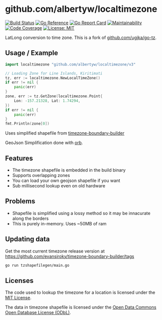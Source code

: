# github.com/albertyw/localtimezone

[![Build Status](https://drone.albertyw.com/api/badges/albertyw/localtimezone/status.svg)](https://drone.albertyw.com/albertyw/localtimezone)
[![Go Reference](https://pkg.go.dev/badge/github.com/albertyw/localtimezone/v3.svg)](https://pkg.go.dev/github.com/albertyw/localtimezone/v3)
[![Go Report Card](https://goreportcard.com/badge/github.com/albertyw/localtimezone/v3)](https://goreportcard.com/report/github.com/albertyw/localtimezone/v3)
[![Maintainability](https://qlty.sh/gh/albertyw/projects/localtimezone/maintainability.svg)](https://qlty.sh/gh/albertyw/projects/localtimezone)
[![Code Coverage](https://qlty.sh/gh/albertyw/projects/localtimezone/coverage.svg)](https://qlty.sh/gh/albertyw/projects/localtimezone)
[![License: MIT](https://img.shields.io/badge/License-MIT-yellow.svg)](https://opensource.org/licenses/MIT)

LatLong conversion to time zone.
This is a fork of [github.com/ugjka/go-tz](https://github.com/ugjka/go-tz).

## Usage / Example

```go
import localtimezone "github.com/albertyw/localtimezone/v3"

// Loading Zone for Line Islands, Kiritimati
tz, err := localtimezone.NewLocalTimeZone()
if err != nil {
    panic(err)
}
zone, err := tz.GetZone(localtimezone.Point{
    Lon: -157.21328, Lat: 1.74294,
})
if err != nil {
    panic(err)
}
fmt.Println(zone[0])
```

Uses simplified shapefile from [timezone-boundary-builder](https://github.com/evansiroky/timezone-boundary-builder/)

GeoJson Simplification done with [orb](https://github.com/paulmach/orb).

## Features

- The timezone shapefile is embedded in the build binary
- Supports overlapping zones
- You can load your own geojson shapefile if you want
- Sub millisecond lookup even on old hardware

## Problems

- Shapefile is simplified using a lossy method so it may be innacurate along the borders
- This is purely in-memory. Uses ~50MB of ram

## Updating data
Get the most current timezone release version at https://github.com/evansiroky/timezone-boundary-builder/tags

```bash
go run tzshapefilegen/main.go
```

## Licenses

The code used to lookup the timezone for a location is licensed under the [MIT License](https://opensource.org/licenses/MIT).

The data in timezone shapefile is licensed under the [Open Data Commons Open Database License (ODbL)](https://opendatacommons.org/licenses/odbl/).
